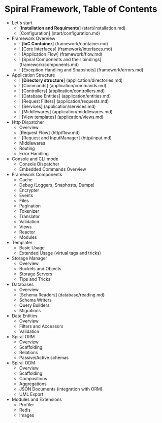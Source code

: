 # Spiral Framework, Table of Contents
* Let's start
    *  [**Installation and Requiments**] (start/installation.md)
    *  [Configuration]  (start/configuration.md)
* Framework Overview
    * ! [**IoC Container**] (framework/container.md)
    * ! [Core Interfaces] (framework/interfaces.md)
    * ! [Application Flow] (framework/flow.md)
    * ! [Spiral Components and their bindings] (framework/components.md)
    * ! [Exception Handling and Snapshots] (framework/errors.md)
* Application Structure
    * ! [**Directory structure**] (application/directories.md)
    * ! [Commands] (application/commands.md)
    * ! [Controllers] (application/controllers.md)
    * ! [Database Entities] (application/entities.md)
    * ! [Request Filters] (application/requests.md)
    * ! [Services] (application/services.md)
    * ! [Middlewares] (application/middlewares.md)
    * ! [View templates] (application/views.md)
* Http Dispatcher
    * Overview
    * [Request Flow] (http/flow.md)
    * ! [Request and InputManager] (http/input.md)
    * Middlewares
    * Routing
    * Error Handling
* Console and CLI mode
    * Console Dispatcher
    * Embedded Commands Overview
* Framework Components
    * Cache
    * Debug (Loggers, Snaphosts, Dumps)
    * Encrypter
    * Events
    * Files
    * Pagination
    * Tokenizer
    * Translator
    * Validation
    * Views
    * Reactor
    * Modules
* Templater
    * Basic Usage
    * Extended Usage (virtual tags and tricks)
* Storage Manager
    * Overview
    * Buckets and Objects
    * Storage Servers
    * Tips and Tricks
* Databases
    * Overview 
    * [Schema Readers] (database/reading.md)
    * Schema Writers
    * Query Builders
    * Migrations
* Data Entities
    * Overview
    * Filters and Accessors
    * Validation
* Spiral ORM
    * Overview
    * Scaffolding
    * Relations
    * Passive/Active schemas
* Spiral ODM
    * Overview
    * Scaffolding
    * Compositions
    * Aggregations
    * JSON Documents (integration with ORM)
    * UML Export
* Modules and Extensions
    * Profiler
    * Redis
    * Images